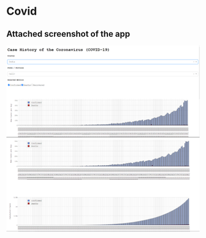 # Covid
## Attached screenshot of the app
![screenshot](https://github.com/Rishu20/Covid/blob/master/Covid%20Tracker/Annotation%202020-07-27%20115603.png)
![screenshot](https://github.com/Rishu20/Covid/blob/master/Covid%20Tracker/Annotation%202020-07-28%20003456.png)
